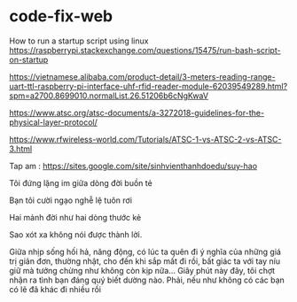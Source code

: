 # code-fix-web
  How to run a startup script using linux
https://raspberrypi.stackexchange.com/questions/15475/run-bash-script-on-startup


https://vietnamese.alibaba.com/product-detail/3-meters-reading-range-uart-ttl-raspberry-pi-interface-uhf-rfid-reader-module-62039549289.html?spm=a2700.8699010.normalList.26.51206b6cNgKwaV


https://www.atsc.org/atsc-documents/a-3272018-guidelines-for-the-physical-layer-protocol/


https://www.rfwireless-world.com/Tutorials/ATSC-1-vs-ATSC-2-vs-ATSC-3.html

Tap am : https://sites.google.com/site/sinhvienthanhdoedu/suy-hao


Tôi đứng lặng im giữa dòng đời buồn tẻ

Bạn tôi cười ngạo nghễ lệ tuôn rơi

Hai mảnh đời như hai dòng thước kẻ

Sao xót xa không nói được thành lời.

Giữa nhịp sống hối hả, năng động, có lúc ta quên đi ý nghĩa của những giá trị giản đơn, thường nhật, cho đến khi sắp mất đi rồi, bất giác ta với tay níu giữ mà tưởng chừng như không còn kịp nữa… Giây phút này đây, tôi chợt nhận ra tình bạn đáng quý biết dường nào. Phải, nếu như không có các bạn có lẽ đã khác đi nhiều rồi
